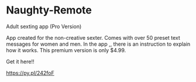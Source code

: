 # Naughty-Remote
Adult sexting app (Pro Version)

App created for the non-creative sexter.
Comes with over 50 preset text messages for women and men.
In the app ,, there is an instruction to explain how it works.
This premium version is only $4.99.


Get it here!!

https://py.pl/242foF


  
  
  
  
  
  
 
